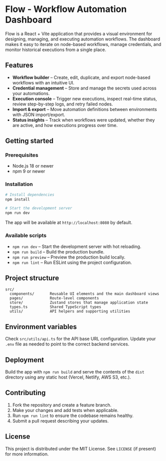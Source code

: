 # Flow - Workflow Automation Dashboard

Flow is a React + Vite application that provides a visual environment for designing, managing, and executing automation workflows. The dashboard makes it easy to iterate on node-based workflows, manage credentials, and monitor historical executions from a single place.

## Features

- **Workflow builder** – Create, edit, duplicate, and export node-based workflows with an intuitive UI.
- **Credential management** – Store and manage the secrets used across your automations.
- **Execution console** – Trigger new executions, inspect real-time status, review step-by-step logs, and retry failed nodes.
- **Import & export** – Move automation definitions between environments with JSON import/export.
- **Status insights** – Track when workflows were updated, whether they are active, and how executions progress over time.

## Getting started

### Prerequisites

- Node.js 18 or newer
- npm 9 or newer

### Installation

```bash
# Install dependencies
npm install

# Start the development server
npm run dev
```

The app will be available at `http://localhost:8080` by default.

### Available scripts

- `npm run dev` – Start the development server with hot reloading.
- `npm run build` – Build the production bundle.
- `npm run preview` – Preview the production build locally.
- `npm run lint` – Run ESLint using the project configuration.

## Project structure

```
src/
  components/       Reusable UI elements and the main dashboard views
  pages/            Route-level components
  store/            Zustand stores that manage application state
  types.ts          Shared TypeScript types
  utils/            API helpers and supporting utilities
```

## Environment variables

Check `src/utils/api.ts` for the API base URL configuration. Update your `.env` file as needed to point to the correct backend services.

## Deployment

Build the app with `npm run build` and serve the contents of the `dist` directory using any static host (Vercel, Netlify, AWS S3, etc.).

## Contributing

1. Fork the repository and create a feature branch.
2. Make your changes and add tests when applicable.
3. Run `npm run lint` to ensure the codebase remains healthy.
4. Submit a pull request describing your updates.

## License

This project is distributed under the MIT License. See `LICENSE` (if present) for more information.
